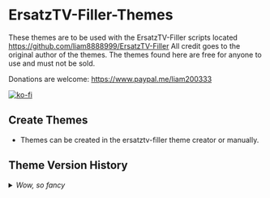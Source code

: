 # ErsatzTV-Filler-Themes
These themes are to be used with the ErsatzTV-Filler scripts located https://github.com/liam8888999/ErsatzTV-Filler
All credit goes to the original author of the themes.
The themes found here are free for anyone to use and must not be sold.

Donations are welcome: https://www.paypal.me/liam200333

[![ko-fi](https://ko-fi.com/img/githubbutton_sm.svg)](https://ko-fi.com/E1E4MI8T5)

## Create Themes

- Themes can be created in the ersatztv-filler theme creator or manually.








## Theme Version History
<details>
  <summary><i>Wow, so fancy</i></summary>
  <b>WOW, SO BOLD</b>


- V3
  - Add Weather Image Background Colour and Weather Image Text Colour
```json
{
"ErsatzTVFillerTheme": {
  "ThemeName": "",
  "Creator": "",
  "ThemeVersion": ""
},
"Offline": {
"offlinetextcolour": "",
"offlinetitlecolour": "",
"offlinebackgroundcolour": ""
},
"News": {
"newstextcolour": "",
"newstitlecolour": "",
"newsbackgroundcolour": ""
},
"Weather": {
"weatherbackgroundcolour": "",
"weatherimagebackgroundcolour": "",
"weatherimagetextcolour": ""
},
"ChannelLogo": {
"channellogobackgroundcolour": ""
}
}
```

- V2
  - Add Channel Logo Background Colour
```json
{
  "ErsatzTVFillerTheme": {
    "ThemeName": "MoRBiD_MaNGLeR_Candycane",
    "Creator": "MoRBiD_MaNGLeR",
    "ThemeVersion": "2"
  },
  "Offline": {
  "offlinetextcolour": "f2f2f2",
  "offlinetitlecolour": "ffffff",
  "offlinebackgroundcolour": "ff0000"
  },
  "News": {
  "newstextcolour": "f2f2f2",
  "newstitlecolour": "ffffff",
  "newsbackgroundcolour": "ff0000"
  },
  "Weather": {
  "weatherbackgroundcolour": "ff0000"
  },
  "ChannelLogo": {
  "channellogobackgroundcolour": "ff0000"
  }
}
```

- V1 (DEPRECIATED)
```json
{
  "ErsatzTVFillerTheme": {
    "ThemeName": "",
    "Creator": ""
  },
  "Offline": {
  "offlinetextcolour": "",
  "offlinetitlecolour": "",
  "offlinebackgroundcolour": ""
  },
  "News": {
  "newstextcolour": "",
  "newstitlecolour": "",
  "newsbackgroundcolour": ""
  },
  "Weather": {
  "weatherbackgroundcolour": ""
  }
}
```
</details>
